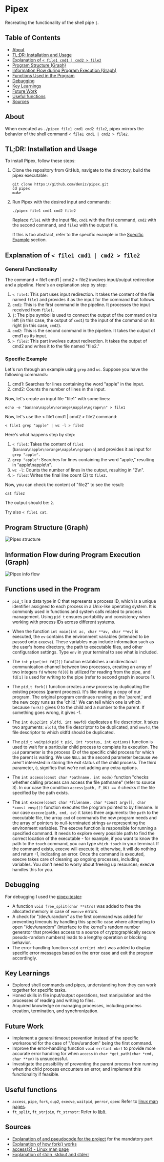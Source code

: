# Pipex

Recreating the functionality of the shell pipe `|`.

## Table of Contents
- [About](#about)
- [TL;DR: Installation and Usage](#tldr-installation-and-usage)
- [Explanation of `< file1 cmd1 | cmd2 > file2`](#explanation-of--file1-cmd1--cmd2--file2)
- [Program Structure (Graph)](#program-structure-graph)
- [Information Flow during Program Execution (Graph)](#information-flow-during-program-execution-graph)
- [Functions Used in the Program](#functions-used-in-the-program)
- [Debugging](#debugging)
- [Key Learnings](#key-learnings)
- [Future Work](#future-work)
- [Useful functions](#useful-functions)
- [Sources](#sources)

## About

When executed as `./pipex file1 cmd1 cmd2 file2`, pipex mirrors the behavior of the shell command `< file1 cmd1 | cmd2 > file2`.

## TL;DR: Installation and Usage

To install Pipex, follow these steps:

1. Clone the repository from GitHub, navigate to the directory, build the pipex executable:

    ```
    git clone https://github.com/deniz/pipex.git
    cd pipex
    make
    ```

2. Run Pipex with the desired input and commands:

    ```
    ./pipex file1 cmd1 cmd2 file2
    ```

    Replace `file1` with the input file, `cmd1` with the first command, `cmd2` with the second command, and `file2` with the output file.

    If this is too abstract, refer to the specific example in the [Specific Example](#specific-example) section.

##  Explanation of `< file1 cmd1 | cmd2 > file2`

###   General Functionality
The command < file1 cmd1 | cmd2 > file2 involves input/output redirection and a pipeline. Here's an explanation step by step:
1. `< file1`: This part uses input redirection. It takes the content of the file named `file1` and provides it as the input for the command that follows.
2. `cmd1`: This is the first command in the pipeline. It processes the input received from `file1.`
3. `|`: The pipe symbol is used to connect the output of the command on its left (in this case, the output of `cmd1`) to the input of the command on its right (in this case, `cmd2`).
4. `cmd2`: This is the second command in the pipeline. It takes the output of cmd1 as its input.
5. `> file2`: This part involves output redirection. It takes the output of cmd2 and writes it to the file named "file2."

###   Specific Example
Let's run through an example using `grep` and `wc`. Suppose you have the following commands:
1. cmd1: Searches for lines containing the word "apple" in the input.
2. cmd2: Counts the number of lines in the input.

Now, let's create an input file "file1" with some lines:

```
echo -e "banana\napple\norange\napple\ngrape\n" > file1
```

Now, let's use the < file1 cmd1 | cmd2 > file2 command:

```
< file1 grep "apple" | wc -l > file2
```

Here's what happens step by step:
1. `< file1`: Takes the content of `file1` (`banana\napple\norange\napple\ngrape\n`) and provides it as input for `grep "apple"`.
2. `grep "apple"`: Searches for lines containing the word "apple," resulting in "apple\napple\n".
3. `wc -l`: Counts the number of lines in the output, resulting in "2\n".
4. `> file2`: Writes the final line count (2) to `file2.`

Now, you can check the content of "file2" to see the result:

```
cat file2
```
The output should be: `2`.

Try also `< file1 cat`.

## Program Structure (Graph)

![Pipex structure](./Pipex%20structure.svg)

## Information Flow during Program Execution (Graph)

![Pipex info flow](./Pipex%20info%20flow.svg)

## Functions used in the Program

* `pid_t` is a data type in C that represents a process ID, which is a unique identifier assigned to each process in a Unix-like operating system. It is commonly used in functions and system calls related to process management. Using `pid_t` ensures portability and consistency when working with process IDs across different systems.

* When the function `int main(int ac, char **av, char **ev)` is executed, the `ev` contains the environment variables (intended to be passed onto `execve`). These variables may include information such as the user's home directory, the path to executable files, and other configuration settings. Type `env` in your terminal to see what is included.

* The `int pipe(int fd[2])` function establishes a unidirectional communication channel between two processes, creating an array of two integers `fd` where `fd[0]` is utilized for reading from the pipe, and `fd[1]` is used for writing to the pipe (refer to second graph in source 1).

* The `pid_t fork()` function creates a new process by duplicating the existing process (parent process). It's like making a copy of our program. The original program continues running as the 'parent,' and the new copy runs as the 'child.' We can tell which one is which because `fork()` gives 0 to the child and a number to the parent. If something goes wrong, it gives -1.

* The `int dup2(int oldfd, int newfd)` duplicates a file descriptor. It takes two arguments: `oldfd`, the file descriptor to be duplicated, and `newfd`, the file descriptor to which oldfd should be duplicated.

* The `pid_t waitpid(pid_t pid, int *status, int options)` function is used to wait for a particular child process to complete its execution. The `pid` parameter is the process ID of the specific child process for which the parent is waiting. We use `NULL` as the second parameter because we aren't interested in storing the exit status of the child process. The third parameter, `0`, signifies that we're not adding any extra options.

* The `int access(const char *pathname, int mode)` function "checks whether calling process can access the file pathname" (refer to source 3). In our case the condition `access(path, F_OK) == 0` checks if the file specified by the path exists.

* The `int execve(const char *filename, char *const argv[], char *const envp[])` function executes the program pointed to by filename.
In our case `execve(path, cmd, ev)` it takes three arguments: the `path` to the executable file, the array `cmd` of commands the new program needs and the array of pointers to null-terminated strings `ev` representing the environment variables.
The execve function is responsible for running a specified command. It needs to explore every possible path to find the correct location of the executable - for example, if you want to know the path to the `touch` command, you can type `which touch` in your terminal. If the command exists, execve will execute it; otherwise, it will do nothing and return -1, indicating an error.
Once the command is executed, execve takes care of cleaning up ongoing processes, including variables. You don't need to worry about freeing up resources; execve handles this for you.

## Debugging

For debugging I used the [pipex-tester](https://github.com/vfurmane/pipex-tester):
* A function `void free_split(char **strs)` was added to free the allocated memory in case of `execve` errors.
* A check for "/dev/urandom" as the first command was added for preventing timeouts by handling this specific case where attempting to open "/dev/urandom" (interface to the kernel's random number generator that provides access to a source of cryptographically secure pseudo-random numbers) leads to a lengthy operation or blocking behavior.
* The error-handling function `void err(int nbr)` was added to display specific error messages based on the error case and exit the program accordingly.

## Key Learnings

* Explored shell commands and pipes, understanding how they can work together for specific tasks.
* Honed skills in file input/output operations, text manipulation and the processes of reading and writing to files.
* Acquired knowledge on managing processes, including process creation, termination, and synchronization.

## Future Work

* Implement a general timeout prevention instead of the specific workaround for the case of "/dev/urandom" being the first command.
* Improve the error-handling function `void err(int nbr)` to provide more accurate error handling for when `access` in `char *get_path(char *cmd, char **ev)` is unsuccessful.
* Investigate the possibility of preventing the parent process from running when the child process encounters an error, and implement this functionality if feasible.

## Useful functions

* `access`, `pipe`, `fork`, `dup2`, `execve`, `waitpid`, `perror`, `open`: Refer to [linux man pages](https://linux.die.net/man/).
* `ft_split`, `ft_strjoin`, `ft_strnstr`: Refer to [libft](https://github.com/deniz-oezdemir/libft).

## Sources

* [Explanation of and pseudocode for the project](https://csnotes.medium.com/pipex-tutorial-42-project-4469f5dd5901) for the mandatory part
* [Explanation of how fork() works](https://www.geeksforgeeks.org/fork-system-call/)
* [access(2) - Linux man page](https://linux.die.net/man/2/access)
* [Explanation of stdin, stdout and stderr](https://stackoverflow.com/questions/3385201/confused-about-stdin-stdout-and-stderr)
